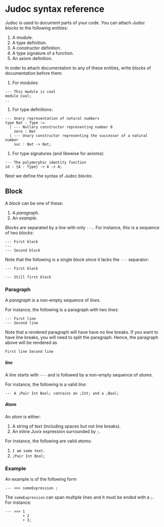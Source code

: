 # Judoc syntax reference

Judoc is used to document parts of your code. You can attach _Judoc
blocks_ to the following entities:

1. A module.
2. A type definition.
3. A constructor definition.
4. A type signature of a function.
5. An axiom definition.

In order to attach documentation to any of these entities, write _blocks_ of
documentation before them:

1. For modules:

```juvix
--- This module is cool
module Cool;
..
```

1. For type definitions:

```juvix
--- Unary representation of natural numbers
type Nat : Type :=
  | --- Nullary constructor representing number 0
    zero : Nat
  | --- Unary constructor representing the successor of a natural number
    suc : Nat -> Nat;
```

1. For type signatures (and likewise for axioms):

```juvix
--- The polymorphic identity function
id : {A : Type} -> A -> A;
```

Next we define the syntax of Judoc _blocks_.

## Block

A _block_ can be one of these:

1. A _paragraph_.
2. An _example_.

_Blocks_ are separated by a line with only `---`.
For instance, this is a sequence of two _blocks_:

```juvix
--- First block
---
--- Second block
```

Note that the following is a single block since it lacks the `---` separator:

```juvix
--- First block

--- Still first block
```

### Paragraph

A _paragraph_ is a non-empty sequence of _lines_.

For instance, the following is a paragraph with two _lines_:

```juvix
--- First line
--- Second line
```

Note that a rendered paragraph will have have no line breaks. If you want to
have line breaks, you will need to split the paragraph. Hence, the paragraph
above will be rendered as

```juvix
First line Second line
```

##### line

A _line_ starts with `---` and is followed by a non-empty sequence of
_atoms_.

For instance, the following is a valid _line_:

```juvix
--- A ;Pair Int Bool; contains an ;Int; and a ;Bool;
```

##### Atom

An _atom_ is either:

1. A string of text (including spaces but not line breaks).
2. An inline Juvix expression surrounded by `;`.

For instance, the following are valid _atoms_:

1. `I am some text.`
2. `;Pair Int Bool;`

### Example

An example is of the following form

```juvix
--- >>> someExpression ;
```

The `someExpression` can span multiple lines and it must be ended with a `;`.
For instance:

```juvix
--- >>> 1
        + 2
        + 3;
```
